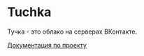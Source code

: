 # Tuchka

Тучка - это облако на серверах ВКонтакте.

[Документация по проекту](https://github.com/yepIwt/Tuchka/wiki)



